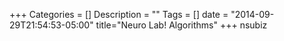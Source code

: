 +++
Categories = []
Description = ""
Tags = []
date = "2014-09-29T21:54:53-05:00"
title="Neuro Lab! Algorithms"
+++
 nsubiz
